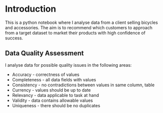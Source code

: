 # Introduction

This is a python notebook where I analyse data from a client selling bicycles and accessories.
The aim is to recommend which customers to approach from a target dataset to market their products with high confidence of success.

## Data Quality Assessment

I analyse data for possible quality issues in the following areas:

* Accuracy - correctness of values
* Completeness - all data fields with values
* Consistency - no contradictions between values in same column, table
* Currency - values should be up to date
* Relevancy - data applicable to task at hand
* Validity - data contains allowable values
* Uniqueness - there should be no duplicates
